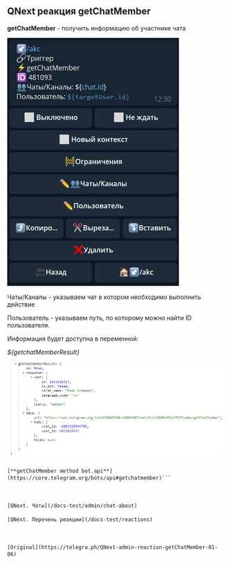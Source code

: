 ## QNext реакция getChatMember

**getChatMember** - получить информацию об участнике чата

![](./1.png)

Чаты/Каналы - указываем чат в котором необходимо выполнить действие

Пользователь - указываем путь, по которому можно найти ID пользователя.

Информация будет доступна в переменной:

_${getchatMemberResult}_

![](./2.png)


```plain
[**getChatMember method bot.api**](https://core.telegram.org/bots/api#getchatmember)```



[QNext. Чаты](/docs-test/admin/chat-about)

[QNext. Перечень реакции](/docs-test/reactions)


  
[Original](https://telegra.ph/QNext-admin-reaction-getChatMember-01-06)